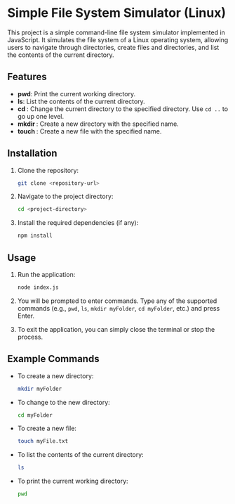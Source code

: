 # Simple File System Simulator (Linux)

This project is a simple command-line file system simulator implemented in JavaScript. It simulates the file system of a Linux operating system, allowing users to navigate through directories, create files and directories, and list the contents of the current directory.

## Features

- **pwd**: Print the current working directory.
- **ls**: List the contents of the current directory.
- **cd <directory>**: Change the current directory to the specified directory. Use `cd ..` to go up one level.
- **mkdir <directory>**: Create a new directory with the specified name.
- **touch <file>**: Create a new file with the specified name.

## Installation

1. Clone the repository:
   ```bash
   git clone <repository-url>
   ```

2. Navigate to the project directory:
   ```bash
   cd <project-directory>
   ```

3. Install the required dependencies (if any):
   ```bash
   npm install
   ```

## Usage

1. Run the application:
   ```bash
   node index.js
   ```

2. You will be prompted to enter commands. Type any of the supported commands (e.g., `pwd`, `ls`, `mkdir myFolder`, `cd myFolder`, etc.) and press Enter.

3. To exit the application, you can simply close the terminal or stop the process.

## Example Commands

- To create a new directory:
  ```bash
  mkdir myFolder
  ```

- To change to the new directory:
  ```bash
  cd myFolder
  ```

- To create a new file:
  ```bash
  touch myFile.txt
  ```

- To list the contents of the current directory:
  ```bash
  ls
  ```

- To print the current working directory:
  ```bash
  pwd
  ```